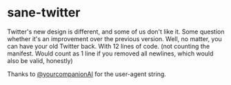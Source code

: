 # sane-twitter
Twitter's new design is different, and some of us don't like it. 
Some question whether it's an improvement over the previous version.
Well, no matter, you can have your old Twitter back. With 12 lines of code.
(not counting the manifest. Would count as 1 line if you removed all newlines, which would also be valid, honestly)

Thanks to [@yourcompanionAI](https://twitter.com/yourcompanionAI/status/1151707735588769792) for the user-agent string.
